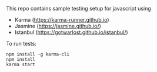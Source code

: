 This repo contains sample testing setup for javascript using
- Karma (https://karma-runner.github.io)
- Jasmine (https://jasmine.github.io/)
- Istanbul (https://gotwarlost.github.io/istanbul/)

To run tests:

`npm install -g karma-cli`  
`npm install`  
`karma start`